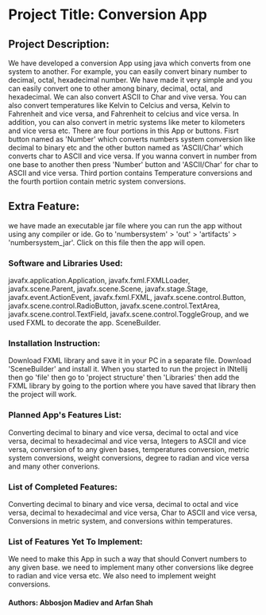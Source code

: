 # Project Title: Conversion App
## Project Description:
We have developed a conversion App using java which converts from one system to another. For example, you can easily convert binary number to decimal, octal, hexadecimal number. We have made it very simple and you can easily convert one to other among binary, decimal, octal, and hexadecimal. We can also convert ASCII to Char and vive versa. You can also convert temperatures like Kelvin to Celcius and versa, Kelvin to Fahrenheit and vice versa, and Fahrenheit to celcius and vice versa. In addition, you can also convert in metric systems like meter to kilometers and vice versa etc. There are four portions in this App or buttons. Fisrt button named as 'Number' which converts numbers system conversion like decimal to binary etc and the other button named as 'ASCII/Char' which converts char to ASCII and vice versa. If you wanna convert in number from one base to another then press 'Number' button and 'ASCII/Char' for char to ASCII and vice versa. Third portion contains Temperature conversions and the fourth portiion contain metric system conversions.
## Extra Feature:
we have made an executable jar file where you can run the app without using any compiler or ide. Go to 'numbersystem' > 'out' > 'artifacts' > 'numbersystem_jar'. Click on this file then the app will open.
### Software and Libraries Used: 
javafx.application.Application, javafx.fxml.FXMLLoader, javafx.scene.Parent, javafx.scene.Scene, javafx.stage.Stage, javafx.event.ActionEvent, javafx.fxml.FXML, javafx.scene.control.Button, javafx.scene.control.RadioButton, javafx.scene.control.TextArea, javafx.scene.control.TextField, javafx.scene.control.ToggleGroup, and we used FXML to decorate the app. SceneBuilder.
### Installation Instruction: 
Download FXML library and save it in your PC in a separate file. Download 'SceneBuilder' and install it. When you started to run the project in INtellij then go 'file' then go to 'project structure' then 'Libraries' then add the FXML library by going to the portion where you have saved that library then the project will work. 
### Planned App's Features List: 
Converting decimal to binary and vice versa, decimal to octal and vice versa, decimal to hexadecimal and vice versa, Integers to ASCII and vice versa, conversion of to any given bases, temperatures conversion, metric system conversions, weight conversions, degree to radian and vice versa and many other converions.
### List of Completed Features: 
Converting decimal to binary and vice versa, decimal to octal and vice versa, decimal to hexadecimal and vice versa, Char to ASCII and vice versa, Conversions in metric system, and conversions within temperatures. 
### List of Features Yet To Implement: 
We need to make this App in such a way that should Convert numbers to any given base. we need to implement many other conversions like degree to radian and vice versa etc. We also need to implement weight conversions.  
#### Authors: Abbosjon Madiev and Arfan Shah
